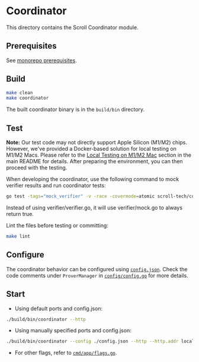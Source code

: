 # Coordinator

This directory contains the Scroll Coordinator module.


## Prerequisites

See [monorepo prerequisites](../README.md#prerequisites).


## Build

```bash
make clean
make coordinator
```
The built coordinator binary is in the `build/bin` directory.


## Test

**Note:** Our test code may not directly support Apple Silicon (M1/M2) chips. However, we've provided a Docker-based solution for local testing on M1/M2 Macs. Please refer to the [Local Testing on M1/M2 Mac](../README.md#local-testing-on-m1m2-mac) section in the main README for details. After preparing the environment, you can then proceed with the testing.

When developing the coordinator, use the following command to mock verifier results and run coordinator tests:

```bash
go test -tags="mock_verifier" -v -race -covermode=atomic scroll-tech/coordinator/...
```
Instead of using verifier/verifier.go, it will use verifier/mock.go to always return true.

Lint the files before testing or committing:

```bash
make lint
```


## Configure

The coordinator behavior can be configured using [`config.json`](config.json). Check the code comments under `ProverManager` in [`config/config.go`](config/config.go) for more details.


## Start

* Using default ports and config.json:
```bash
./build/bin/coordinator --http
```

* Using manually specified ports and config.json:
```bash
./build/bin/coordinator --config ./config.json --http --http.addr localhost --http.port 8390
```

* For other flags, refer to [`cmd/app/flags.go`](cmd/app/flags.go).

